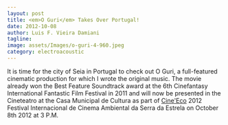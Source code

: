 ```yaml
---
layout: post
title: <em>O Guri</em> Takes Over Portugal!
date: 2012-10-08
author: Luis F. Vieira Damiani
tagline:
image: assets/Images/o-guri-4-960.jpeg
category: electroacoustic
---
```


It is time for the city of Seia in Portugal to check out O Guri, a full-featured cinematic production for which I wrote the original music. The movie already won the Best Feature Soundtrack award at the 6th Cinefantasy International Fantastic Film Festival in 2011 and will now be presented in the Cineteatro at the Casa Municipal de Cultura as part of [Cine'Eco](http://www.cineecoseia.org) 2012 Festival Internacional de Cinema Ambiental da Serra da Estrela on October 8th 2012 at 3 P.M.